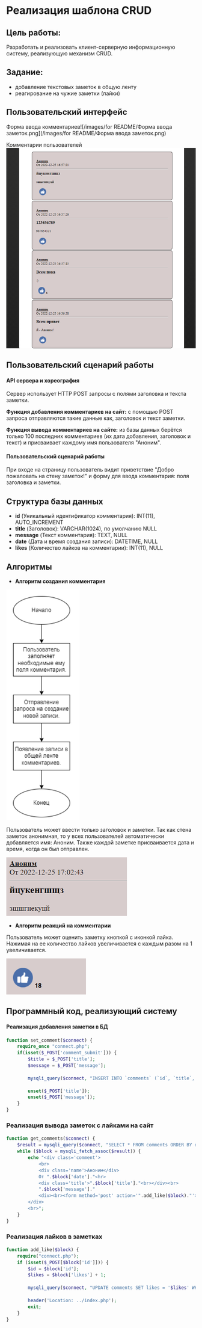 # Реализация шаблона CRUD

## Цель работы:
Разработать и реализовать клиент-серверную информационную систему, реализующую механизм CRUD.

## Задание: 
- добавление текстовых заметок в общую ленту
- реагирование на чужие заметки (лайки)

## Пользовательский интерфейс

Форма ввода комментариев![/images/for README/Форма ввода заметок.png](/images/for README/Форма ввода заметок.png)

Комментарии пользователей![комментарий](https://github.com/MaksikLastik/Labwork-2/blob/main/images/for%20README/Заметки%20пользователей.png)


##  Пользовательский сценарий работы

#### API сервера и хореография
Сервер использует HTTP POST запросы с полями заголовка и текста заметки.

**Функция добавления комментариев на сайт:**
с помощью POST запроса отправляются такие данные как, заголовок и текст заметки.

**Функция вывода комментариев на сайте:**
из базы данных берётся только 100 последних комментариев (их дата добавления, заголовок и текст) и присваивает каждому имя пользователя "Аноним".

#### Пользовательский сценарий работы
При входе на страницу пользователь видит приветствие "Добро пожаловать на стену заметок!" и форму для ввода комментария: поля заголовка и заметки.

## Структура базы данных
- **id** (Уникальный идентификатор комментария): INT(11), AUTO_INCREMENT
- **title** (Заголовок): VARCHAR(1024), по умолчанию NULL
- **message** (Текст комментария): TEXT, NULL
- **date** (Дата и время создания записи): DATETIME, NULL 
- **likes** (Количество лайков на комментарии): INT(11), NULL

## Алгоритмы

- **Алгоритм создания комментария**

![создание](https://github.com/MaksikLastik/Labwork-2/blob/main/images/for%20README/Алгоритм%20создания%20заметки.png)

Пользователь может ввести только заголовок и заметки. Так как стена заметок анонимная, то у всех пользователей автоматически добавляется имя: Аноним. Также каждой заметке присваивается дата и время, когда он был отправлен.

![аноним](https://github.com/MaksikLastik/Labwork-2/blob/main/images/for%20README/Заметка.png)


- **Алгоритм реакций на комментарии**

Пользователь может оценить заметку кнопкой с иконкой лайка. Нажимая на ее количество лайков увеличивается с каждым разом на 1 увеличивается.

![реакция](https://github.com/MaksikLastik/Labwork-2/blob/main/images/for%20README/Реагирование%20на%20заметку.png)



## Программный код, реализующий систему

#### Реализация добавления заметки в БД
```php
function set_comment($connect) {
    require_once "connect.php";
    if(isset($_POST['comment_submit'])) {
        $title = $_POST['title'];
        $message = $_POST['message'];

        mysqli_query($connect, "INSERT INTO `comments` (`id`, `title`, `message`, `date`, `likes`) VALUES (NULL, '$title', '$message', NOW(), NULL)");

        unset($_POST['title']);
        unset($_POST['message']);
    }
}
```
###  Реализация вывода заметок с лайками на сайт
```php
function get_comments($connect) {
    $result = mysqli_query($connect, "SELECT * FROM comments ORDER BY date DESC LIMIT 100");
    while ($block = mysqli_fetch_assoc($result)) {
        echo "<div class='comment'>
            <br>
            <div class='name'>Аноним</div>
            От ".$block['date']."<hr>
            <div class='title'>".$block['title']."<br></div><br>
            ".$block['message']."
            <div><br><form method='post' action='".add_like($block)."'><button type='submit' name='".$block['id']."' class='like'><img class='img' src='../images/for site/like.png'> ".$block['likes']."</button></form></div>
        </div>
        <br>";
    }
}
```
### Реализация лайков в заметках
```php
function add_like($block) {
    require("connect.php");
    if (isset($_POST[$block['id']])) {
        $id = $block['id'];
        $likes = $block['likes'] + 1;

        mysqli_query($connect, "UPDATE comments SET likes = '$likes' WHERE id = '$id'");
        
        header('Location: ../index.php');
        exit;
    }
}
```
